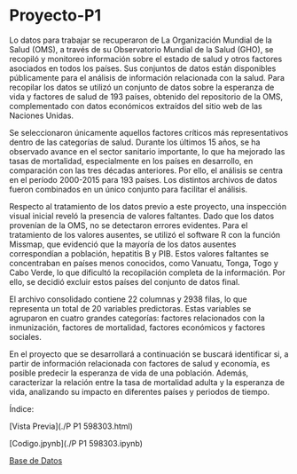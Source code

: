 # Proyecto-P1
Lo datos para trabajar se recuperaron de La Organización Mundial de la Salud (OMS), a través de su Observatorio Mundial de la Salud (GHO), se recopiló y monitoreo información sobre el estado de salud y otros factores asociados en todos los países. Sus conjuntos de datos están disponibles públicamente para el análisis de información relacionada con la salud. Para recopilar los datos se utilizó un conjunto de datos sobre la esperanza de vida y factores de salud de 193 países, obtenido del repositorio de la OMS, complementado con datos económicos extraídos del sitio web de las Naciones Unidas.

Se seleccionaron únicamente aquellos factores críticos más representativos dentro de las categorías de salud. Durante los últimos 15 años, se ha observado avance en el sector sanitario importante, lo que ha mejorado las tasas de mortalidad, especialmente en los países en desarrollo, en comparación con las tres décadas anteriores. Por ello, el análisis se centra en el período 2000-2015 para 193 países. Los distintos archivos de datos fueron combinados en un único conjunto para facilitar el análisis.

Respecto al tratamiento de los datos previo a este proyecto, una inspección visual inicial reveló la presencia de valores faltantes. Dado que los datos provenían de la OMS, no se detectaron errores evidentes. Para el tratamiento de los valores ausentes, se utilizó el software R con la función Missmap, que evidenció que la mayoría de los datos ausentes correspondían a población, hepatitis B y PIB. Estos valores faltantes se concentraban en países menos conocidos, como Vanuatu, Tonga, Togo y Cabo Verde, lo que dificultó la recopilación completa de la información. Por ello, se decidió excluir estos países del conjunto de datos final.

El archivo consolidado contiene 22 columnas y 2938 filas, lo que representa un total de 20 variables predictoras. Estas variables se agruparon en cuatro grandes categorías: factores relacionados con la inmunización, factores de mortalidad, factores económicos y factores sociales.

En el proyecto que se desarrollará a continuación se buscará identificar si, a partir de información relacionada con factores de salud y economía, es posible predecir la esperanza de vida de una población. Además, caracterizar la relación entre la tasa de mortalidad adulta y la esperanza de vida, analizando su impacto en diferentes países y periodos de tiempo.

Índice:

[Vista Previa](./P P1 598303.html)

[Codigo.jpynb](./P P1 598303.ipynb)

[Base de Datos](./Life_Expectancy_Data.xls)
